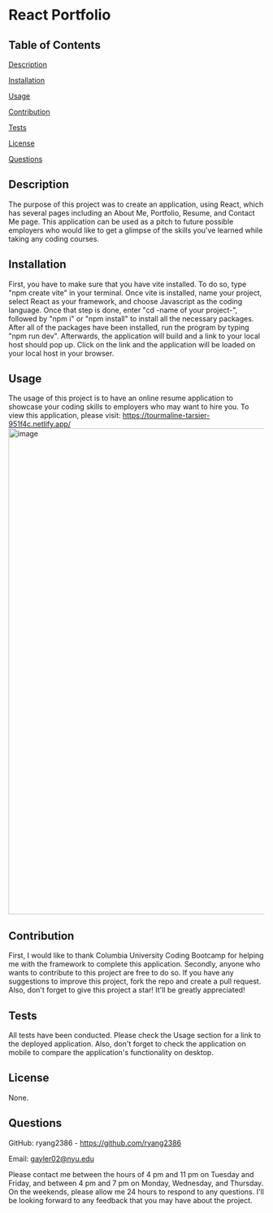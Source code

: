 # React Portfolio

## Table of Contents

[Description](#Description)

[Installation](#Installation)

[Usage](#Usage)

[Contribution](#Contribution)

[Tests](#Tests)

[License](#License)

[Questions](#Questions)


## Description
The purpose of this project was to create an application, using React, which has several pages including an About Me, Portfolio, Resume, and Contact Me page. This application can be used as a pitch to future possible employers who would like to get a glimpse of the skills you've learned while taking any coding courses.

 ## Installation
First, you have to make sure that you have vite installed. To do so, type "npm create vite" in your terminal. Once vite is installed, name your project, select React as your framework, and choose Javascript as the coding language. Once that step is done, enter "cd -name of your project-", followed by "npm i" or "npm install" to install all the necessary packages. After all of the packages have been installed, run the program by typing "npm run dev". Afterwards, the application will build and a link to your local host should pop up. Click on the link and the application will be loaded on your local host in your browser.

 ## Usage
The usage of this project is to have an online resume application to showcase your coding skills to employers who may want to hire you. To view this application, please visit: https://tourmaline-tarsier-951f4c.netlify.app/
<img width="956" alt="image" src="https://github.com/user-attachments/assets/5e18d7e1-38ab-4d90-aeb5-411fe465f06f" />


 ## Contribution
First, I would like to thank Columbia University Coding Bootcamp for helping me with the framework to complete this application. Secondly, anyone who wants to contribute to this project are free to do so. If you have any suggestions to improve this project, fork the repo and create a pull request. Also, don't forget to give this project a star! It'll be greatly appreciated!

 ## Tests
All tests have been conducted. Please check the Usage section for a link to the deployed application. Also, don't forget to check the application on mobile to compare the application's functionality on desktop.

## License
None.

 ## Questions
GitHub: ryang2386 - https://github.com/ryang2386

Email: gayler02@nyu.edu

Please contact me between the hours of 4 pm and 11 pm on Tuesday and Friday, and between 4 pm and 7 pm on Monday, Wednesday, and Thursday. On the weekends, please allow me 24 hours to respond to any questions. I'll be looking forward to any feedback that you may have about the project.
